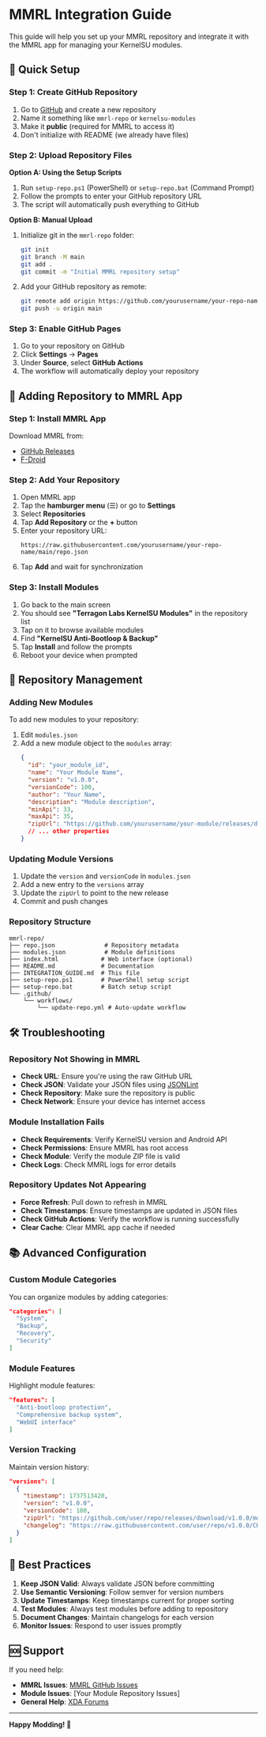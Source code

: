 # MMRL Integration Guide

This guide will help you set up your MMRL repository and integrate it with the MMRL app for managing your KernelSU modules.

## 🚀 Quick Setup

### Step 1: Create GitHub Repository

1. Go to [GitHub](https://github.com) and create a new repository
2. Name it something like `mmrl-repo` or `kernelsu-modules`
3. Make it **public** (required for MMRL to access it)
4. Don't initialize with README (we already have files)

### Step 2: Upload Repository Files

**Option A: Using the Setup Scripts**
1. Run `setup-repo.ps1` (PowerShell) or `setup-repo.bat` (Command Prompt)
2. Follow the prompts to enter your GitHub repository URL
3. The script will automatically push everything to GitHub

**Option B: Manual Upload**
1. Initialize git in the `mmrl-repo` folder:
   ```bash
   git init
   git branch -M main
   git add .
   git commit -m "Initial MMRL repository setup"
   ```

2. Add your GitHub repository as remote:
   ```bash
   git remote add origin https://github.com/yourusername/your-repo-name.git
   git push -u origin main
   ```

### Step 3: Enable GitHub Pages

1. Go to your repository on GitHub
2. Click **Settings** → **Pages**
3. Under **Source**, select **GitHub Actions**
4. The workflow will automatically deploy your repository

## 📱 Adding Repository to MMRL App

### Step 1: Install MMRL App

Download MMRL from:
- [GitHub Releases](https://github.com/MMRLApp/MMRL/releases)
- [F-Droid](https://f-droid.org/packages/com.dergoogler.mmrl/)

### Step 2: Add Your Repository

1. Open MMRL app
2. Tap the **hamburger menu** (☰) or go to **Settings**
3. Select **Repositories**
4. Tap **Add Repository** or the **+** button
5. Enter your repository URL:
   ```
   https://raw.githubusercontent.com/yourusername/your-repo-name/main/repo.json
   ```
6. Tap **Add** and wait for synchronization

### Step 3: Install Modules

1. Go back to the main screen
2. You should see **"Terragon Labs KernelSU Modules"** in the repository list
3. Tap on it to browse available modules
4. Find **"KernelSU Anti-Bootloop & Backup"**
5. Tap **Install** and follow the prompts
6. Reboot your device when prompted

## 🔧 Repository Management

### Adding New Modules

To add new modules to your repository:

1. Edit `modules.json`
2. Add a new module object to the `modules` array:
   ```json
   {
     "id": "your_module_id",
     "name": "Your Module Name",
     "version": "v1.0.0",
     "versionCode": 100,
     "author": "Your Name",
     "description": "Module description",
     "minApi": 33,
     "maxApi": 35,
     "zipUrl": "https://github.com/yourusername/your-module/releases/download/v1.0.0/module.zip",
     // ... other properties
   }
   ```

### Updating Module Versions

1. Update the `version` and `versionCode` in `modules.json`
2. Add a new entry to the `versions` array
3. Update the `zipUrl` to point to the new release
4. Commit and push changes

### Repository Structure

```
mmrl-repo/
├── repo.json              # Repository metadata
├── modules.json           # Module definitions
├── index.html            # Web interface (optional)
├── README.md             # Documentation
├── INTEGRATION_GUIDE.md  # This file
├── setup-repo.ps1        # PowerShell setup script
├── setup-repo.bat        # Batch setup script
└── .github/
    └── workflows/
        └── update-repo.yml # Auto-update workflow
```

## 🛠️ Troubleshooting

### Repository Not Showing in MMRL

- **Check URL**: Ensure you're using the raw GitHub URL
- **Check JSON**: Validate your JSON files using [JSONLint](https://jsonlint.com/)
- **Check Repository**: Make sure the repository is public
- **Check Network**: Ensure your device has internet access

### Module Installation Fails

- **Check Requirements**: Verify KernelSU version and Android API
- **Check Permissions**: Ensure MMRL has root access
- **Check Module**: Verify the module ZIP file is valid
- **Check Logs**: Check MMRL logs for error details

### Repository Updates Not Appearing

- **Force Refresh**: Pull down to refresh in MMRL
- **Check Timestamps**: Ensure timestamps are updated in JSON files
- **Check GitHub Actions**: Verify the workflow is running successfully
- **Clear Cache**: Clear MMRL app cache if needed

## 📚 Advanced Configuration

### Custom Module Categories

You can organize modules by adding categories:

```json
"categories": [
  "System",
  "Backup",
  "Recovery",
  "Security"
]
```

### Module Features

Highlight module features:

```json
"features": [
  "Anti-bootloop protection",
  "Comprehensive backup system",
  "WebUI interface"
]
```

### Version Tracking

Maintain version history:

```json
"versions": [
  {
    "timestamp": 1737513420,
    "version": "v1.0.0",
    "versionCode": 100,
    "zipUrl": "https://github.com/user/repo/releases/download/v1.0.0/module.zip",
    "changelog": "https://raw.githubusercontent.com/user/repo/v1.0.0/CHANGELOG.md"
  }
]
```

## 🎯 Best Practices

1. **Keep JSON Valid**: Always validate JSON before committing
2. **Use Semantic Versioning**: Follow semver for version numbers
3. **Update Timestamps**: Keep timestamps current for proper sorting
4. **Test Modules**: Always test modules before adding to repository
5. **Document Changes**: Maintain changelogs for each version
6. **Monitor Issues**: Respond to user issues promptly

## 🆘 Support

If you need help:

- **MMRL Issues**: [MMRL GitHub Issues](https://github.com/MMRLApp/MMRL/issues)
- **Module Issues**: [Your Module Repository Issues]
- **General Help**: [XDA Forums](https://forum.xda-developers.com/)

---

**Happy Modding! 🚀**